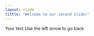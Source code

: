 ```yaml
---
layout: slide
tittle: "Welcome to our second slide!"
---
```

Your text 
Use the left arrow to go back
